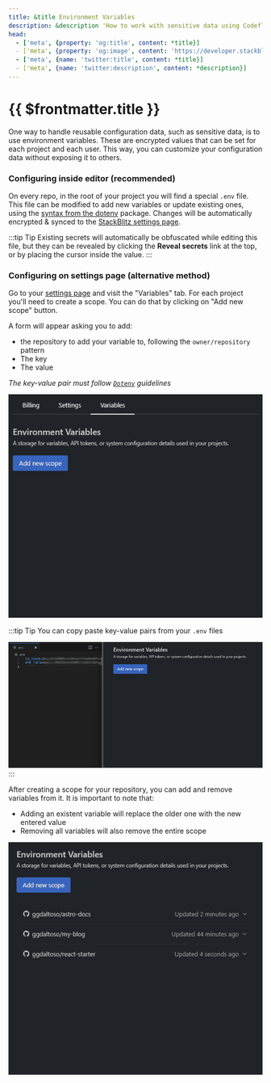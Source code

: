 ```yaml
---
title: &title Environment Variables
description: &description 'How to work with sensitive data using Codeflow'
head:
  - ['meta', {property: 'og:title', content: *title}] 
  - ['meta', {property: 'og:image', content: 'https://developer.stackblitz.com/img/og/environment-variables.png'}]
  - ['meta', {name: 'twitter:title', content: *title}]
  - ['meta', {name: 'twitter:description', content: *description}]
---
```


# {{ $frontmatter.title }}

One way to handle reusable configuration data, such as sensitive data, is to use environment variables. These are encrypted values that can be set for each project and each user. This way, you can customize your configuration data without exposing it to others.

### Configuring inside editor (recommended)

On every repo, in the root of your project you will find a special `.env` file. This file can be modified to add new variables or update existing ones, using the [syntax from the dotenv](https://npmjs.com/package/dotenv) package. Changes will be automatically encrypted & synced to the [StackBlitz settings page](#configuring-on-settings-page-alternative).

:::tip Tip
Existing secrets will automatically be obfuscated while editing this file, but they can be revealed by clicking the __Reveal secrets__ link at the top, or by placing the cursor inside the value.
:::


### Configuring on settings page (alternative method)

Go to your [settings page](https://stackblitz.com/settings/variables) and visit the "Variables" tab. 
For each project you'll need to create a scope. You can do that by clicking on "Add new scope" button.

A form will appear asking you to add:
 - the repository to add your variable to, following the `owner/repository` pattern
 - The key 
 - The value  

 _The key-value pair must follow [`Dotenv`](https://hexdocs.pm/dotenvy/0.7.0/dotenv-file-format.html) guidelines_

<img lang="en" src="./assets/add-new-scope.gif" alt="Add new environment scope" />

:::tip Tip
You can copy paste key-value pairs from your `.env` files

<img lang="en" src="./assets/copy-paste-env.gif" alt="Copying and pasting key-value pair from an existing .env file" />
:::

After creating a scope for your repository, you can add and remove variables from it. It is important to note that:
 - Adding an existent variable will replace the older one with the new entered value
 - Removing all variables will also remove the entire scope

<img lang="en" src="./assets/updating-variables-scope.gif" alt="Editing an existent scope, adding a new variable, removing the new entry and all of others. The scope is deleted after all variables deletions." />
 